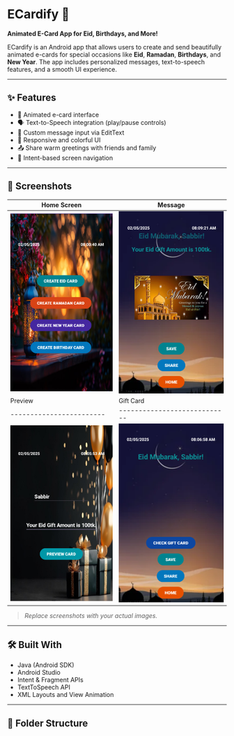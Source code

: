 # ECardify 🎉  
**Animated E-Card App for Eid, Birthdays, and More!**

ECardify is an Android app that allows users to create and send beautifully animated e-cards for special occasions like **Eid**, **Ramadan**, **Birthdays**, and **New Year**. The app includes personalized messages, text-to-speech features, and a smooth UI experience.

---

## ✨ Features

- 🎨 Animated e-card interface
- 🗣️ Text-to-Speech integration (play/pause controls)
- 📝 Custom message input via EditText
- 📱 Responsive and colorful UI
- 📤 Share warm greetings with friends and family
- 🔄 Intent-based screen navigation

---

## 📸 Screenshots

|    Home Screen    |       Message       |
|-------------------|---------------------|
| ![Home](Home.png) | ![Message](Msg.png) |
|         Preview        |          Gift Card         |
|------------------------|----------------------------|
|![Preview](Preview.png) | ![Gift Card](GiftCard.png) |
> _Replace screenshots with your actual images._

---

## 🛠 Built With

- Java (Android SDK)
- Android Studio
- Intent & Fragment APIs
- TextToSpeech API
- XML Layouts and View Animation

---

## 📂 Folder Structure

